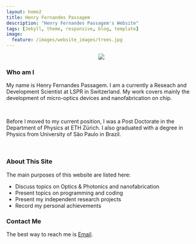 ```yaml
---
layout: home2
title: Henry Fernandes Passagem
description: "Henry Fernandes Passagem's Website"
tags: [Jekyll, theme, responsive, blog, template]
image:
  feature: /images/website_images/trees.jpg
---
```


<head>
    <style type="text/css">
        figure{text-align: center;}
    </style>
</head>

<figure>
  <img src="{{ site.url }}/images/author_images/Henry-Passagem_.jpeg"/>
  <figcaption></figcaption>
</figure>

### Who am I

My name is Henry Fernandes Passagem. I am a currently a Reseach and Development Scientist at LSPR in Switzerland. My work covers mainly the development of micro-optics devices and nanofabrication on chip.

<br />

Before I moved to my current position, I was a Post Doctorate in the Department of Physics at ETH Zürich. I also graduated with a degree in Physics from University of São Paulo in Brazil.

<br />

<!-- I am a perfectionist. I want to solve the problems in my hands in perfect ways, which is, however, not achievable in many situations. -->


### About This Site

The main purposes of this website are listed here:
* Discuss topics on Optics & Photonics and nanofabrication
* Present topics on programming and coding
* Present my independent research projects
* Record my personal achievements

### Contact Me

The best way to reach me is [Email](mailto:henry.passagem@gmail.com).

